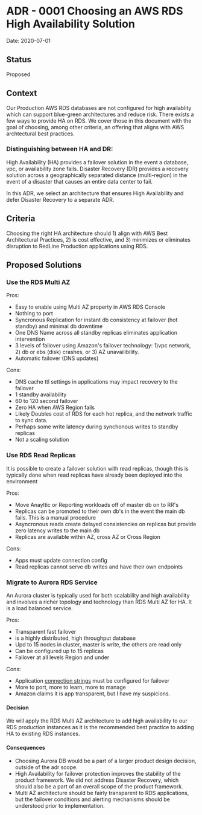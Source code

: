 # ADR - 0001 Choosing an AWS RDS High Availability Solution

Date: 2020-07-01

## Status

Proposed

## Context
Our Production AWS RDS databases are not configured for high availablity which can support blue-green architectures and reduce risk. There exists a few ways to provide HA on RDS. We cover those in this document with the goal of choosing, among other criteria, an offering that aligns with AWS archtectural best practices. 

### Distinguishing between HA and DR:
High Availability (HA) provides a failover solution in the event a database, vpc, or availability zone fails. Disaster Recovery (DR) provides a recovery solution across a geographically separated distance (multi-region) in the event of a disaster that causes an entire data center to fail.

In this ADR, we select an architecture that ensures High Availability and defer Disaster Recovery to a separate ADR.

## Criteria
Choosing the right HA architecture should 1) align with AWS Best Architectural Practices, 2) is cost effective, and 3) minimizes or eliminates disruption to RedLine Production applications using RDS.

## Proposed Solutions

### Use the RDS Multi AZ
Pros:  
- Easy to enable using Multi AZ property in AWS RDS Console
- Nothing to port
- Syncronous Replication for instant db consistency at failover (hot standby) and minimal db downtime
- One DNS Name across all standby replicas eliminates application intervention
- 3 levels of failover using Amazon's failover technology: 1)vpc network, 2) db or ebs (disk) crashes, or 3) AZ unavailibility.
- Automatic failover (DNS updates)

Cons:  
- DNS cache ttl settings in applications may impact recovery to the failover 
- 1 standby availability
- 60 to 120 second failover
- Zero HA when AWS Region fails
- Likely Doubles cost of RDS for each hot replica, and the network traffic to sync data.
- Perhaps some write latency during synchonous writes to standby replicas
- Not a scaling solution

### Use RDS Read Replicas
It is possible to create a failover solution with read replicas, though this is typically done when read replicas have already been deployed into the environment  

Pros:  
- Move Anayltic or Reporting workloads off of master db on to RR's
- Replicas can be promoted to their own db's in the event the main db fails. This is a manual procedure
- Asyncronous reads create delayed consistencies on replicas but provide zero latency writes to the main db
- Replicas are available within AZ, cross AZ or Cross Region 

Cons:
- Apps must update connection config
- Read replicas cannot serve db writes and have their own endpoints

### Migrate to Aurora RDS Service
An Aurora cluster is typically used for both scalability and high availability and involves a richer topology and technology than RDS Multi AZ for HA. It is a load balanced service.

Pros:  
- Transparent fast failover  
- is a highly distributed, high 
throughput database
- Upd to 15 nodes in cluster, master is write, the others are read only
- Can be configured up to 15 replicas
- Failover at all levels Region and under

Cons:
- Application [connection strings](https://docs.aws.amazon.com/AmazonRDS/latest/AuroraUserGuide/AuroraPostgreSQL.BestPractices.html#AuroraPostgreSQL.BestPractices.FastFailover.Configuring.ConnectionString) must be configured for failover  
- More to port, more to learn, more to manage
- Amazon claims it is app transparent, but I have my suspicions.

#### Decision
We will apply the RDS Multi AZ architecture to add high availability to our RDS production instances as it is the recommended best practice to adding HA to existing RDS instances.

#### Consequences
- Choosing Aurora DB would be a part of a larger product design decision, outside of the adr scope.
- High Availability for failover protection improves the stability of the product framework. We did not address Disaster Recovery, which should also be a part of an overall scope of the product framework.
- Multi AZ architecture should be fairly transparent to RDS applications, but the failover conditions and alerting mechanisms should be understood prior to implementation.

